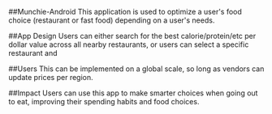 ##Munchie-Android
This application is used to optimize a user's food choice (restaurant or fast food) depending on a user's needs.

##App Design
Users can either search for the best calorie/protein/etc per dollar value across all nearby restaurants, or users can select a specific restaurant and

##Users
This can be implemented on a global scale, so long as vendors can update prices per region.

##Impact
Users can use this app to make smarter choices when going out to eat, improving their spending habits and food choices.
